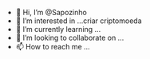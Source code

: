 - 👋 Hi, I’m @Sapozinho
- 👀 I’m interested in ...criar criptomoeda
- 🌱 I’m currently learning ...
- 💞️ I’m looking to collaborate on ...
- 📫 How to reach me ...

<!---
Sapozinho/Sapozinho is a ✨ special ✨ repository because its `README.md` (this file) appears on your GitHub profile.
You can click the Preview link to take a look at your changes.
--->
